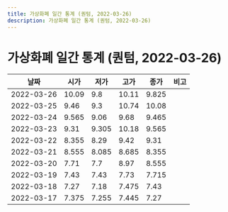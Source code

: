 ```yaml
---
title: 가상화폐 일간 통계 (퀀텀, 2022-03-26)
description: 가상화폐 일간 통계 (퀀텀, 2022-03-26)
---
```


가상화폐 일간 통계 (퀀텀, 2022-03-26)
===

|날짜|시가|저가|고가|종가|비고|
|--|--|--|--|--|--|
|2022-03-26|10.09|9.8|10.11|9.825|    |
|2022-03-25|9.46|9.3|10.74|10.08|    |
|2022-03-24|9.565|9.06|9.68|9.465|    |
|2022-03-23|9.31|9.305|10.18|9.565|    |
|2022-03-22|8.355|8.29|9.42|9.31|    |
|2022-03-21|8.555|8.085|8.685|8.355|    |
|2022-03-20|7.71|7.7|8.97|8.555|    |
|2022-03-19|7.43|7.43|7.73|7.715|    |
|2022-03-18|7.27|7.18|7.475|7.43|    |
|2022-03-17|7.375|7.255|7.445|7.27|    |
